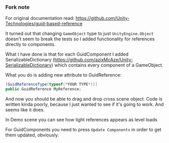 ### Fork note
For original documentation read: https://github.com/Unity-Technologies/guid-based-reference

It turned out that changing `GameObject` type to just `UnityEngine.Object` doesn't seem to break the tests so I added functionality for references directly to components.

What I have done is that for each GuidComponent I added SerializableDictionary (https://github.com/azixMcAze/Unity-SerializableDictionary) which contains every component of a GameObject.

What you do is adding new attribute to GuidReference:
```csharp
[GuidReferenceType(typeof(*YOUR TYPE*))]
public GuidReference MyReference;
```

And now you should be able to drag and drop cross scene object. Code is written kinda poorly, because I just wanted to see if it's going to work. And seems like it does.

In Demo scene you can see how light references appears as level loads

For GuidComponents you need to press `Update Components` in order to get them updated, obviously.